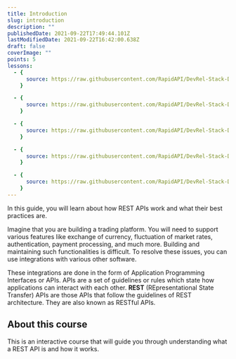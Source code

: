 ```yaml
---
title: Introduction
slug: introduction
description: ""
publishedDate: 2021-09-22T17:49:44.101Z
lastModifiedDate: 2021-09-22T16:42:00.638Z
draft: false
coverImage: ""
points: 5
lessons:
  - {
      source: https://raw.githubusercontent.com/RapidAPI/DevRel-Stack-Data/dev/learn/courses/learn-rest-apis/modules/introduction/lessons/01-what-is-an-api.md,
    }

  - {
      source: https://raw.githubusercontent.com/RapidAPI/DevRel-Stack-Data/dev/learn/courses/learn-rest-apis/modules/introduction/lessons/02-what-is-a-rest-api.md,
    }

  - {
      source: https://raw.githubusercontent.com/RapidAPI/DevRel-Stack-Data/dev/learn/courses/learn-rest-apis/modules/introduction/lessons/03-principles-of-rest-api-design.md,
    }

  - {
      source: https://raw.githubusercontent.com/RapidAPI/DevRel-Stack-Data/dev/learn/courses/learn-rest-apis/modules/introduction/lessons/04-how-does-a-rest-api-work.md,
    }

  - {
      source: https://raw.githubusercontent.com/RapidAPI/DevRel-Stack-Data/dev/learn/courses/learn-rest-apis/modules/introduction/lessons/05-versioning-rest-apis.md,
    }
---
```


<Lead>In this guide, you will learn about how REST APIs work and what their best practices are.</Lead>

Imagine that you are building a trading platform. You will need to support various features like exchange of currency, fluctuation of market rates, authentication, payment processing, and much more. Building and maintaining such functionalities is difficult. To resolve these issues, you can use integrations with various other software.

These integrations are done in the form of Application Programming Interfaces or APIs. APIs are a set of guidelines or rules which state how applications can interact with each other. **REST** (REpresentational State Transfer) APIs are those APIs that follow the guidelines of REST architecture. They are also known as RESTful APIs.

## About this course

This is an interactive course that will guide you through understanding what a REST API is and how it works.
